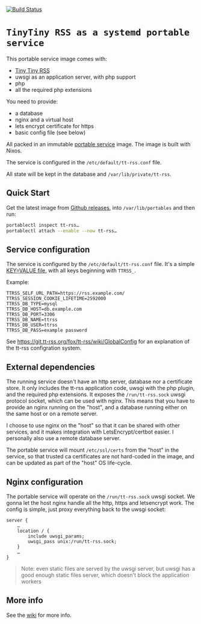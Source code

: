 [![Build Status](https://github.com/gdamjan/tt-rss-service/workflows/Make%20a%20release/badge.svg)](https://github.com/gdamjan/tt-rss-service/actions)

# `TinyTiny RSS as a systemd portable service`

This portable service image comes with:
* [Tiny Tiny RSS](https://tt-rss.org/)
* uwsgi as an application server, with php support
* php
* all the required php extensions

You need to provide:
* a database
* nginx and a virtual host
* lets encrypt certificate for https
* basic config file (see below)

All packed in an immutable [portable service](https://systemd.io/PORTABLE_SERVICES/) image. The image is built with
Nixos.

The service is configured in the `/etc/default/tt-rss.conf` file.

All state will be kept in the database and `/var/lib/private/tt-rss`.

## Quick Start

Get the latest image from [Github releases](https://github.com/gdamjan/tt-rss-service/releases/), into
`/var/lib/portables` and then run:

```sh
portablectl inspect tt-rss…
portablectl attach --enable --now tt-rss…
```

## Service configuration

The service is configured by the `/etc/default/tt-rss.conf` file. It's a simple [KEY=VALUE
file](https://www.freedesktop.org/software/systemd/man/systemd.exec.html#EnvironmentFile=),
with all keys beginning with `TTRSS_`.

Example:
```
TTRSS_SELF_URL_PATH=https://rss.example.com/
TTRSS_SESSION_COOKIE_LIFETIME=2592000
TTRSS_DB_TYPE=mysql
TTRSS_DB_HOST=db.example.com
TTRSS_DB_PORT=3306
TTRSS_DB_NAME=ttrss
TTRSS_DB_USER=ttrss
TTRSS_DB_PASS=example password
```

See https://git.tt-rss.org/fox/tt-rss/wiki/GlobalConfig for an explanation of the tt-rss configration system.

## External dependencies

The running service doesn't have an http server, database nor a certificate store. It only includes the tt-rss application
code, uwsgi with the php plugin, and the required php extensions. It exposes the `/run/tt-rss.sock` uwsgi
protocol socket, which can be used with nginx. This means that you have
to provide an nginx running on the "host", and a database running either on the same host or on a remote server.

I choose to use nginx on the "host" so that it can be shared with other services, and it makes
integration with LetsEncrypt/certbot easier. I personally also use a remote database server.

The portable service will mount `/etc/ssl/certs` from the "host" in the service, so that trusted ca certificates
are not hard-coded in the image, and can be updated as part of the "host" OS life-cycle.

## Nginx configuration

The portable service will operate on the `/run/tt-rss.sock` uwsgi socket. We gonna let the host nginx handle
all the http, https and letsencrypt work. The config is simple, just proxy everything back to the uwsgi socket:
```
server {
    …
    location / {
        include uwsgi_params;
        uwsgi_pass unix:/run/tt-rss.sock;
    }
    …
}
```
> Note: even static files are served by the uwsgi server, but uwsgi has a good enough static files server, which doesn't
> block the application workers

## More info

See the [wiki](https://github.com/gdamjan/tt-rss-service/wiki/) for more info.
